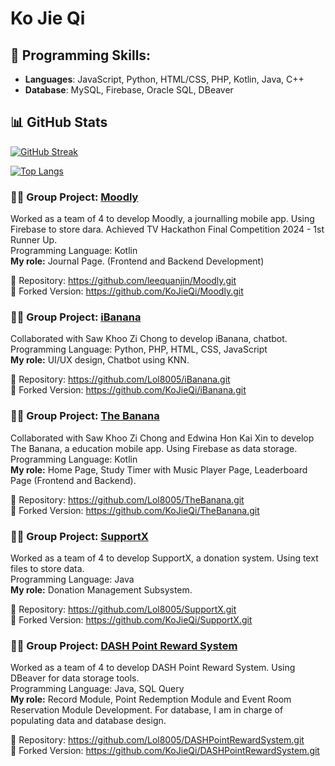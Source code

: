 # Ko Jie Qi
## 🔧 Programming Skills:
- **Languages**: JavaScript, Python, HTML/CSS, PHP, Kotlin, Java, C++
- **Database**: MySQL, Firebase, Oracle SQL, DBeaver

## 📊 GitHub Stats  
[![GitHub Streak](https://github-readme-streak-stats-pi-bice.vercel.app?user=KoJieQi&theme=vue-dark)](https://git.io/streak-stats)  

[![Top Langs](https://github-readme-stats-lyart-zeta-54.vercel.app/api/top-langs/?username=KoJieQi&layout=donut&theme=vue-dark&langs_count=8)](https://github.com/anuraghazra/github-readme-stats)  

### 🧑‍💻 Group Project: [Moodly](https://github.com/leequanjin/Moodly.git)  
Worked as a team of 4 to develop Moodly, a journalling mobile app. Using Firebase to store dara. Achieved TV Hackathon Final Competition 2024 - 1st Runner Up.  
Programming Language: Kotlin  
**My role:** Journal Page. (Frontend and Backend Development)  
  
🔗 Repository: https://github.com/leequanjin/Moodly.git  
🔁 Forked Version: https://github.com/KoJieQi/Moodly.git 

### 🧑‍💻 Group Project: [iBanana](https://github.com/Lol8005/iBanana.git)  
Collaborated with Saw Khoo Zi Chong to develop iBanana, chatbot.  
Programming Language: Python, PHP, HTML, CSS, JavaScript  
**My role:** UI/UX design, Chatbot using KNN.  
  
🔗 Repository: https://github.com/Lol8005/iBanana.git  
🔁 Forked Version: https://github.com/KoJieQi/iBanana.git  

### 🧑‍💻 Group Project: [The Banana](https://github.com/Lol8005/TheBanana.git)  
Collaborated with Saw Khoo Zi Chong and Edwina Hon Kai Xin to develop The Banana, a education mobile app. Using Firebase as data storage.  
Programming Language: Kotlin  
**My role:** Home Page, Study Timer with Music Player Page, Leaderboard Page (Frontend and Backend).

🔗 Repository: https://github.com/Lol8005/TheBanana.git  
🔁 Forked Version: https://github.com/KoJieQi/TheBanana.git  

### 🧑‍💻 Group Project: [SupportX](https://github.com/Lol8005/SupportX.git)  
Worked as a team of 4 to develop SupportX, a donation system. Using text files to store data.  
Programming Language: Java   
**My role:** Donation Management Subsystem.

🔗 Repository: https://github.com/Lol8005/SupportX.git  
🔁 Forked Version: https://github.com/KoJieQi/SupportX.git

### 🧑‍💻 Group Project: [DASH Point Reward System](https://github.com/Lol8005/DASHPointRewardSystem.git)  
Worked as a team of 4 to develop DASH Point Reward System. Using DBeaver for data storage tools.  
Programming Language: Java, SQL Query  
**My role:** Record Module, Point Redemption Module and Event Room Reservation Module Development. For database, I am in charge of populating data and database design. 

🔗 Repository: https://github.com/Lol8005/DASHPointRewardSystem.git  
🔁 Forked Version: https://github.com/KoJieQi/DASHPointRewardSystem.git  
